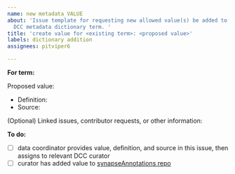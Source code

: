 ```yaml
---
name: new metadata VALUE
about: 'Issue template for requesting new allowed value(s) be added to an existing
  DCC metadata dictionary term. '
title: 'create value for <existing term>: <proposed value>'
labels: dictionary addition
assignees: pitviper6

---
```


**For term:** <term>

Proposed value: <value>
- Definition:
- Source: 

(Optional) Linked issues, contributor requests, or other information: <more info> 

**To do:**
- [ ] data coordinator provides value, definition, and source in this issue, then assigns to relevant DCC curator
- [ ] curator has added value to [synapseAnnotations repo](https://github.com/Sage-Bionetworks/synapseAnnotations)
